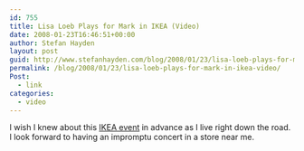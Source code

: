 ```yaml
---
id: 755
title: Lisa Loeb Plays for Mark in IKEA (Video)
date: 2008-01-23T16:46:51+00:00
author: Stefan Hayden
layout: post
guid: http://www.stefanhayden.com/blog/2008/01/23/lisa-loeb-plays-for-mark-in-ikea-video/
permalink: /blog/2008/01/23/lisa-loeb-plays-for-mark-in-ikea-video/
Post:
  - link
categories:
  - video
---
```

I wish I knew about this <a href="http://www.marklivesinikea.com/">IKEA event</a> in advance as I live right down the road. I look forward to having an impromptu concert in a store near me.

<object width="425" height="355"><param name="movie" value="http://www.youtube.com/v/ZJxTjsaKHzc&rel=1"></param><param name="wmode" value="transparent"></param><embed src="http://www.youtube.com/v/ZJxTjsaKHzc&rel=1" type="application/x-shockwave-flash" wmode="transparent" width="425" height="355"></embed></object>